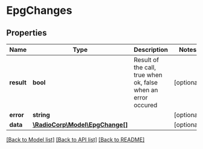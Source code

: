 # EpgChanges

## Properties
Name | Type | Description | Notes
------------ | ------------- | ------------- | -------------
**result** | **bool** | Result of the call, true when ok, false when an error occured | [optional] 
**error** | **string** |  | [optional] 
**data** | [**\RadioCorp\Model\EpgChange[]**](EpgChange.md) |  | [optional] 

[[Back to Model list]](../README.md#documentation-for-models) [[Back to API list]](../README.md#documentation-for-api-endpoints) [[Back to README]](../README.md)


